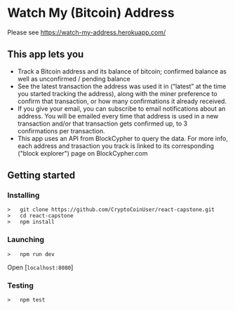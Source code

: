 # Watch My (Bitcoin) Address

Please see https://watch-my-address.herokuapp.com/


## This app lets you

<ul>
	<li>Track a Bitcoin address and its balance of bitcoin; confirmed balance as well as unconfirmed / pending balance</li>
	<li>See the latest transaction the address was used it in (“latest” at the time you started tracking the address), along with the miner preference to confirm that transaction, or how many confirmations it already received.</li>
	<li>If you give your email, you can subscribe to email notifications about an address. You will be emailed every time that address is used in a new transaction and/or that transaction gets confirmed up, to 3 confirmations per  transaction.</li>
	<li>This app uses an API from BlockCypher to query the data. For more info, each address and trasaction you track is linked to its corresponding ("block explorer") page on BlockCypher.com</li>
</ul> 

## Getting started
### Installing
```
>   git clone https://github.com/CryptoCoinUser/react-capstone.git
>   cd react-capstone
>   npm install
```
### Launching
```
>   npm run dev
```
Open [`localhost:8080`]
### Testing
```
>   npm test